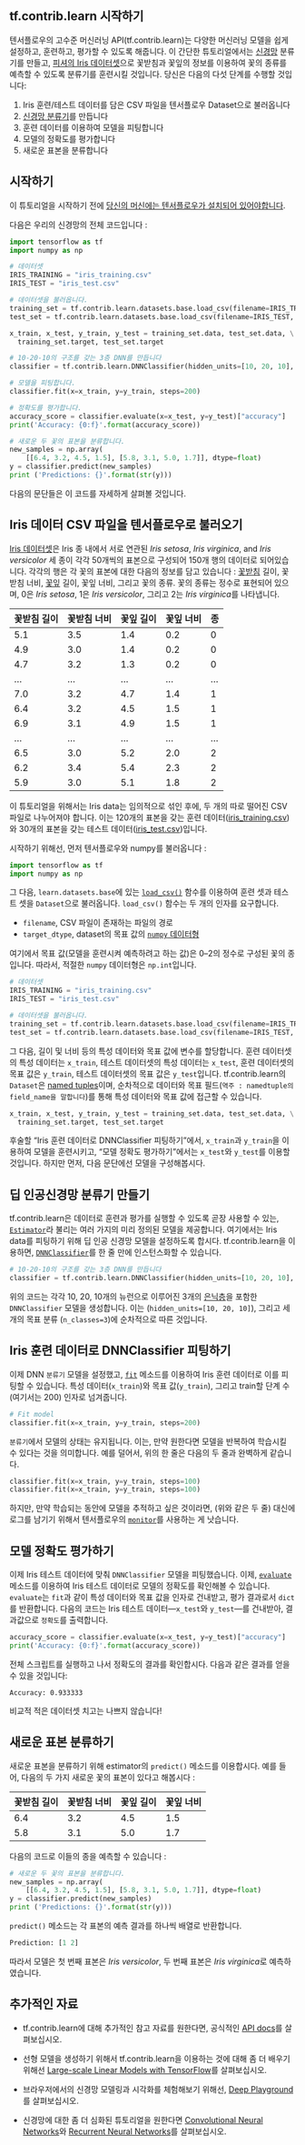 <!-- 160708 @mikibear : 최종 배포시에 md로 링크된 것을 html로 변경할 것입니다. 혹시 발견하신다면, 변경해주시면 감사하겠습니다. -->

## tf.contrib.learn 시작하기

텐서플로우의 고수준 머신러닝 API(tf.contrib.learn)는 다양한 머신러닝 모델을 쉽게 설정하고, 훈련하고, 평가할 수 있도록 해줍니다. 이 간단한 튜토리얼에서는  [신경망](https://en.wikipedia.org/wiki/Artificial_neural_network) 분류기를 만들고, [피셔의 Iris 데이터셋](https://en.wikipedia.org/wiki/Iris_flower_data_set)으로 꽃받침과 꽃잎의 정보를 이용하여 꽃의 종류를 예측할 수 있도록 분류기를 훈련시킬 것입니다. 당신은 다음의 다섯 단계를 수행할 것입니다:

1. Iris 훈련/테스트 데이터를 담은 CSV 파일을 텐서플로우 Dataset으로 불러옵니다
2. [신경망 분류기](../../api_docs/python/contrib.learn.md#DNNClassifier)를 만듭니다
3. 훈련 데이터를 이용하여 모델을 피팅합니다
4. 모델의 정확도를 평가합니다
5. 새로운 표본을 분류합니다

## 시작하기

이 튜토리얼을 시작하기 전에  [당신의 머신에는 텐서플로우가 설치되어 있어야합니다](../../get_started/os_setup.md).

다음은 우리의 신경망의 전체 코드입니다 :

```python
import tensorflow as tf
import numpy as np

# 데이터셋
IRIS_TRAINING = "iris_training.csv"
IRIS_TEST = "iris_test.csv"

# 데이터셋을 불러옵니다.
training_set = tf.contrib.learn.datasets.base.load_csv(filename=IRIS_TRAINING, target_dtype=np.int)
test_set = tf.contrib.learn.datasets.base.load_csv(filename=IRIS_TEST, target_dtype=np.int)

x_train, x_test, y_train, y_test = training_set.data, test_set.data, \
  training_set.target, test_set.target

# 10-20-10의 구조를 갖는 3층 DNN를 만듭니다
classifier = tf.contrib.learn.DNNClassifier(hidden_units=[10, 20, 10], n_classes=3)

# 모델을 피팅합니다.
classifier.fit(x=x_train, y=y_train, steps=200)

# 정확도를 평가합니다.
accuracy_score = classifier.evaluate(x=x_test, y=y_test)["accuracy"]
print('Accuracy: {0:f}'.format(accuracy_score))

# 새로운 두 꽃의 표본을 분류합니다.
new_samples = np.array(
    [[6.4, 3.2, 4.5, 1.5], [5.8, 3.1, 5.0, 1.7]], dtype=float)
y = classifier.predict(new_samples)
print ('Predictions: {}'.format(str(y)))
```

다음의 문단들은 이 코드를 자세하게 살펴볼 것입니다.

## Iris 데이터 CSV 파일을 텐서플로우로 불러오기

[Iris 데이터셋](https://en.wikipedia.org/wiki/Iris_flower_data_set)은 Iris 종 내에서 서로 연관된 *Iris setosa*, *Iris virginica*, and *Iris versicolor* 세 종이 각각 50개씩의 표본으로 구성되어 150개 행의 데이터로 되어있습니다. 각각의 행은 각 꽃의 표본에 대한 다음의 정보를 담고 있습니다 : [꽃받침](https://en.wikipedia.org/wiki/Sepal) 길이, 꽃받침 너비, [꽃잎](https://en.wikipedia.org/wiki/Petal) 길이, 꽃잎 너비, 그리고 꽃의 종류. 꽃의 종류는 정수로 표현되어 있으며, 0은 *Iris setosa*, 1은 *Iris versicolor*, 그리고 2는 *Iris virginica*를 나타냅니다.

꽃받침 길이 | 꽃받침 너비 | 꽃잎 길이 | 꽃잎 너비 | 종
:----------- | :---------- | :----------- | :---------- | :------
5.1          | 3.5         | 1.4          | 0.2         | 0
4.9          | 3.0         | 1.4          | 0.2         | 0
4.7          | 3.2         | 1.3          | 0.2         | 0
&hellip;     | &hellip;    | &hellip;     | &hellip;    | &hellip;
7.0          | 3.2         | 4.7          | 1.4         | 1
6.4          | 3.2         | 4.5          | 1.5         | 1
6.9          | 3.1         | 4.9          | 1.5         | 1
&hellip;     | &hellip;    | &hellip;     | &hellip;    | &hellip;
6.5          | 3.0         | 5.2          | 2.0         | 2
6.2          | 3.4         | 5.4          | 2.3         | 2
5.9          | 3.0         | 5.1          | 1.8         | 2

<!-- 유의사항 : 이 문단의 나머지에서는 CSV 파일이 튜토리얼 예제 파일과 같은 경로에 있다고 가정합니다 : 만약 그렇지 않다면, 링크와 코드를 갱신하십시오. -->
이 튜토리얼을 위해서는 Iris data는 임의적으로 섞인 후에, 두 개의 따로 떨어진 CSV 파일로 나누어져야 합니다. 이는 120개의 표본을 갖는 훈련 데이터([iris_training.csv](http://download.tensorflow.org/data/iris_training.csv))와 30개의 표본을 갖는 테스트 데이터([iris_test.csv](http://download.tensorflow.org/data/iris_test.csv))입니다.

시작하기 위해선, 먼저 텐서플로우와 numpy를 불러옵니다 : 

```python
import tensorflow as tf
import numpy as np
```

그 다음, `learn.datasets.base`에 있는 [`load_csv()`](https://www.tensorflow.org/code/tensorflow/contrib/learn/python/learn/datasets/base.py) 함수를 이용하여 훈련 셋과 테스트 셋을 `Dataset`으로 불러옵니다. `load_csv()` 함수는 두 개의 인자를 요구합니다.

*   `filename`, CSV 파일이 존재하는 파일의 경로
*   `target_dtype`, dataset의 목표 값의 [`numpy` 데이터형](http://docs.scipy.org/doc/numpy/user/basics.types.md)

여기에서 목표 값(모델을 훈련시켜 예측하려고 하는 값)은 0&ndash;2의 정수로 구성된 꽃의 종입니다. 따라서, 적절한 `numpy` 데이터형은 `np.int`입니다.

```python
# 데이터셋
IRIS_TRAINING = "iris_training.csv"
IRIS_TEST = "iris_test.csv"

# 데이터셋을 불러옵니다.
training_set = tf.contrib.learn.datasets.base.load_csv(filename=IRIS_TRAINING, target_dtype=np.int)
test_set = tf.contrib.learn.datasets.base.load_csv(filename=IRIS_TEST, target_dtype=np.int)
```

그 다음, 길이 및 너비 등의 특성 데이터와 목표 값에 변수를 할당합니다. 훈련 데이터셋의 특성 데이터는 `x_train`, 테스트 데이터셋의 특성 데이터는 `x_test`, 훈련 데이터셋의 목표 값은 `y_train`, 테스트 데이터셋의 목표 값은 `y_test`입니다. tf.contrib.learn의 `Dataset`은 [named tuples](https://docs.python.org/3/library/collections.md#collections.namedtuple)이며, 순차적으로 데이터와 목표 필드(`역주 : namedtuple의 field_name을 말합니다`)를 통해 특성 데이터와 목표 값에 접근할 수 있습니다.

```python
x_train, x_test, y_train, y_test = training_set.data, test_set.data, \
  training_set.target, test_set.target
```

후술할 “Iris 훈련 데이터로 DNNClassifier 피팅하기”에서, `x_train`과 `y_train`을 이용하여 모델을 훈련시키고, “모델 정확도 평가하기”에서는 `x_test`와 `y_test`를 이용할 것입니다. 하지만 먼저, 다음 문단에선 모델을 구성해봅시다.

## 딥 인공신경망 분류기 만들기

tf.contrib.learn은 데이터로 훈련과 평가를 실행할 수 있도록 곧장 사용할 수 있는, [`Estimator`](../../api_docs/python/contrib.learn.md#estimators)라 불리는 여러 가지의 미리 정의된 모델을 제공합니다. 여기에서는 Iris data를 피팅하기 위해 딥 인공 신경망 모델을 설정하도록 합시다. tf.contrib.learn을 이용하면, [`DNNClassifier`](../../api_docs/python/contrib.learn.md#DNNClassifier)를 한 줄 만에 인스턴스화할 수 있습니다.

```python
# 10-20-10의 구조를 갖는 3층 DNN를 만듭니다
classifier = tf.contrib.learn.DNNClassifier(hidden_units=[10, 20, 10], n_classes=3)
```

위의 코드는 각각 10, 20, 10개의 뉴런으로 이루어진 3개의 [은닉층](http://stats.stackexchange.com/questions/181/how-to-choose-the-number-of-hidden-layers-and-nodes-in-a-feedforward-neural-netw)을 포함한 `DNNClassifier` 모델을 생성합니다. 이는 (`hidden_units=[10, 20, 10]`), 그리고 세 개의 목표 분류 (`n_classes=3`)에 순차적으로 따른 것입니다.

## Iris 훈련 데이터로 DNNClassifier 피팅하기

이제 DNN `분류기` 모델을 설정했고, [`fit`](../../api_docs/python/contrib.learn.md#BaseEstimator.fit) 메소드를 이용하여 Iris 훈련 데이터로 이를 피팅할 수 있습니다. 특성 데이터(`x_train`)와 목표 값(`y_train`), 그리고 train할 단계 수(여기서는 200) 인자로 넘겨줍니다.

```python
# Fit model
classifier.fit(x=x_train, y=y_train, steps=200)
```

<!-- Style the below (up to the next section) as an aside (note?) -->

<!-- Pretty sure the following is correct, but maybe a SWE could verify? -->

`분류기`에서 모델의 상태는 유지됩니다. 이는, 만약 원한다면 모델을 반복하여 학습시킬 수 있다는 것을 의미합니다. 예를 덜어서, 위의 한 줄은 다음의 두 줄과 완벽하게 같습니다.

```python
classifier.fit(x=x_train, y=y_train, steps=100)
classifier.fit(x=x_train, y=y_train, steps=100)
```

<!-- TODO: When tutorial exists for monitoring, link to it here -->
하지만, 만약 학습되는 동안에 모델을 추적하고 싶은 것이라면, (위와 같은 두 줄) 대신에 로그를 남기기 위해서 텐서플로우의 [`monitor`](https://www.tensorflow.org/code/tensorflow/contrib/learn/python/learn/monitors.py)를 사용하는 게 낫습니다.

## 모델 정확도 평가하기

이제 Iris 테스트 데이터에 맞춰 `DNNClassifier` 모델을 피팅했습니다. 이제, [`evaluate`](../../api_docs/python/contrib.learn.md#BaseEstimator.evaluate) 메소드를 이용하여 Iris 테스트 데이터로 모델의 정확도를 확인해볼 수 있습니다. `evaluate`는 `fit`과 같이 특성 데이터와 목표 값을 인자로 건내받고, 평가 결과로서 `dict`를 반환합니다. 다음의 코드는 Iris 테스트 데이터&mdash;`x_test`와 `y_test`&mdash;를 건내받아, 결과값으로 `정확도`를 출력합니다.

```python
accuracy_score = classifier.evaluate(x=x_test, y=y_test)["accuracy"]
print('Accuracy: {0:f}'.format(accuracy_score))
```

전체 스크립트를 실행하고 나서 정확도의 결과를 확인합시다. 다음과 같은 결과를 얻을 수 있을 것입니다:

```
Accuracy: 0.933333
```

비교적 적은 데이터셋 치고는 나쁘지 않습니다!

## 새로운 표본 분류하기

새로운 표본을 분류하기 위해 estimator의 `predict()` 메소드를 이용합시다. 예를 들어, 다음의 두 가지 새로운 꽃의 표본이 있다고 해봅시다 : 

꽃받침 길이 | 꽃받침 너비 | 꽃잎 길이 | 꽃잎 너비
:----------- | :---------- | :----------- | :----------
6.4          | 3.2         | 4.5          | 1.5
5.8          | 3.1         | 5.0          | 1.7        

다음의 코드로 이들의 종을 예측할 수 있습니다 : 

```python
# 새로운 두 꽃의 표본을 분류합니다.
new_samples = np.array(
    [[6.4, 3.2, 4.5, 1.5], [5.8, 3.1, 5.0, 1.7]], dtype=float)
y = classifier.predict(new_samples)
print ('Predictions: {}'.format(str(y)))
```

`predict()` 메소드는 각 표본의 예측 결과를 하나씩 배열로 반환합니다.

```python
Prediction: [1 2]
```

따라서 모델은 첫 번째 표본은 *Iris versicolor*, 두 번째 표본은 *Iris virginica*로 예측하였습니다.

## 추가적인 자료

* tf.contrib.learn에 대해 추가적인 참고 자료를 원한다면, 공식적인 [API docs](../../api_docs/python/contrib.learn.md)를 살펴보십시오.

<!-- David, will the below be live when this tutorial is released? -->
* 선형 모델을 생성하기 위해서 tf.contrib.learn을 이용하는 것에 대해 좀 더 배우기 위해선 [Large-scale Linear Models with TensorFlow](../linear/)를 살펴보십시오.

* 브라우저에서의 신경망 모델링과 시각화를 체험해보기 위해선, [Deep Playground](http://playground.tensorflow.org/)를 살펴보십시오.

* 신경망에 대한 좀 더 심화된 튜토리얼을 원한다면 [Convolutional Neural Networks](../deep_cnn/)와 [Recurrent Neural Networks](../recurrent/)를 살펴보십시오.
